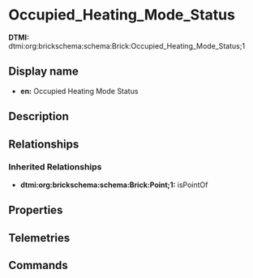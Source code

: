 # Occupied_Heating_Mode_Status
**DTMI:** dtmi:org:brickschema:schema:Brick:Occupied_Heating_Mode_Status;1
## Display name
- **en:** Occupied Heating Mode Status
## Description
## Relationships
### Inherited Relationships
* **dtmi:org:brickschema:schema:Brick:Point;1:** isPointOf
## Properties
## Telemetries
## Commands
